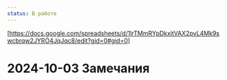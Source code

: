 ```yaml
---
status: В работе
---
```


[https://docs.google.com/spreadsheets/d/1lrTMmRYpDkxitVAX2pvL4Mk9swcbrqw2JYRO4JqJqc8/edit?gid=0#gid=0]

# 2024-10-03 Замечания
